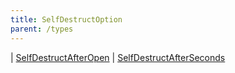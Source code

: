 ```yaml
---
title: SelfDestructOption
parent: /types
---
```


<div class="font-mono whitespace-pre"><span class="opacity-50">|</span> <a href="/gh/types/selfdestructafteropen"  >SelfDestructAfterOpen</a>
<span class="opacity-50">|</span> <a href="/gh/types/selfdestructafterseconds"  >SelfDestructAfterSeconds</a></div>

